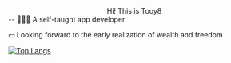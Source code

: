<center>Hi! This is Tooy8</center>
--
🧑🏻‍💻 A self-taught app developer


💵 Looking forward to the early realization of wealth and freedom

[![Top Langs](https://github-readme-stats.vercel.app/api/top-langs/?username=Tooy8&layout=donut)](https://github.com/anuraghazra/github-readme-stats)
